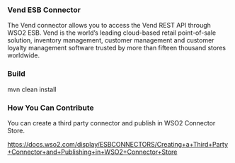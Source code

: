 ### Vend ESB Connector

The Vend connector allows you to access the Vend REST API through WSO2 ESB. Vend is the world’s leading cloud-based retail point-of-sale solution, inventory management, customer management and customer loyalty management software trusted by more than fifteen thousand stores worldwide.

### Build

mvn clean install

### How You Can Contribute
You can create a third party connector and publish in WSO2 Connector Store.

https://docs.wso2.com/display/ESBCONNECTORS/Creating+a+Third+Party+Connector+and+Publishing+in+WSO2+Connector+Store

